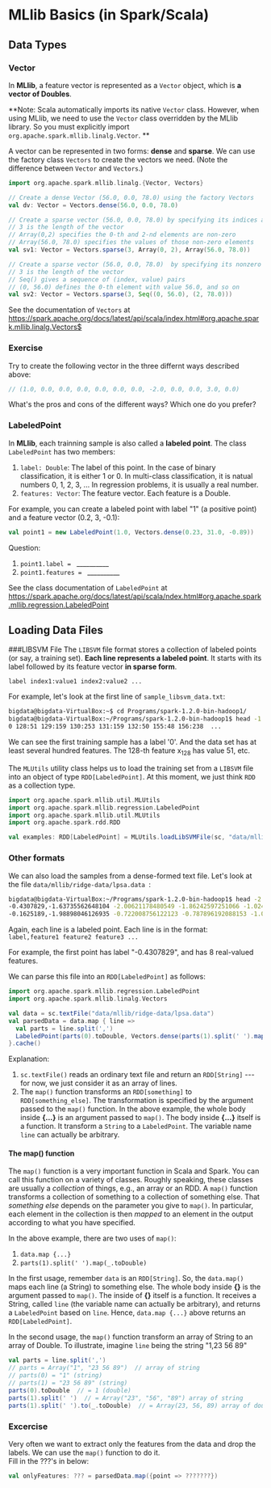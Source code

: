 # MLlib Basics (in Spark/Scala)

## Data Types

### Vector

In **MLlib**, a feature vector is represented as a `Vector` object, which is **a vector of Doubles**.

**Note: Scala automatically imports its native `Vector` class. However, when using MLlib, we need to use the `Vector` class overridden by the MLlib library. So you must explicitly import `org.apache.spark.mllib.linalg.Vector`. **

A vector can be represented in two forms: **dense** and **sparse**. We can use the factory class `Vectors` to create the vectors we need. (Note the difference between `Vector` and `Vectors`.)

```scala
import org.apache.spark.mllib.linalg.{Vector, Vectors}

// Create a dense Vector (56.0, 0.0, 78.0) using the factory Vectors
val dv: Vector = Vectors.dense(56.0, 0.0, 78.0)

// Create a sparse vector (56.0, 0.0, 78.0) by specifying its indices and values corresponding to nonzero entries.
// 3 is the length of the vector
// Array(0,2) specifies the 0-th and 2-nd elements are non-zero
// Array(56.0, 78.0) specifies the values of those non-zero elements
val sv1: Vector = Vectors.sparse(3, Array(0, 2), Array(56.0, 78.0))

// Create a sparse vector (56.0, 0.0, 78.0)  by specifying its nonzero entries.
// 3 is the length of the vector
// Seq() gives a sequence of (index, value) pairs
// (0, 56.0) defines the 0-th element with value 56.0, and so on
val sv2: Vector = Vectors.sparse(3, Seq((0, 56.0), (2, 78.0)))
```

See the documentation of `Vectors` at https://spark.apache.org/docs/latest/api/scala/index.html#org.apache.spark.mllib.linalg.Vectors$

### Exercise
Try to create the following vector in the three differnt ways described above:
```scala
// (1.0, 0.0, 0.0, 0.0, 0.0, 0.0, 0.0, -2.0, 0.0, 0.0, 3.0, 0.0)
```
What's the pros and cons of the different ways? Which one do you prefer?

### LabeledPoint
In **MLlib**, each trainning sample is also called a **labeled point**. The class `LabeledPoint` has two members:
1. `label: Double`: The label of this point. In the case of binary classification, it is either 1 or 0. In multi-class classification, it is natual numbers 0, 1, 2, 3, ... In regression problems, it is usually a real number.
2. `features: Vector`: The feature vector. Each feature is a Double.

For example, you can create a labeled point with label "1" (a positive point) and a feature vector (0.2, 3, -0.1):  
```scala
val point1 = new LabeledPoint(1.0, Vectors.dense(0.23, 31.0, -0.89))
```
Question:  
1. `point1.label = ` \_\_\_\_\_\_\_\_\_\_
2. `point1.features = ` \_\_\_\_\_\_\_\_\_\_

See the class documentation of `LabeledPoint` at https://spark.apache.org/docs/latest/api/scala/ndex.html#org.apache.spark.mllib.regression.LabeledPoint

## Loading Data Files

###LIBSVM File
The `LIBSVM` file format stores a collection of labeled points (or say, a training set). **Each line represents a labeled point**. It starts with its label followed by its feature vector **in sparse form**.

`label index1:value1 index2:value2 ...`

For example, let's look at the first line of `sample_libsvm_data.txt`:

```bash
bigdata@bigdata-VirtualBox:~$ cd Programs/spark-1.2.0-bin-hadoop1/
bigdata@bigdata-VirtualBox:~/Programs/spark-1.2.0-bin-hadoop1$ head -1 data/mllib/sample_libsvm_data.txt 
0 128:51 129:159 130:253 131:159 132:50 155:48 156:238  ...
```

We can see the first training sample has a label '0'. And the data set has at least several hundred features. The 128-th feature x<sub>128</sub> has value 51, etc.

The `MLUtils` utility class helps us to load the training set from a `LIBSVM` file into an object of type `RDD[LabeledPoint]`. At this moment, we just think `RDD` as a collection type.

```scala
import org.apache.spark.mllib.util.MLUtils
import org.apache.spark.mllib.regression.LabeledPoint
import org.apache.spark.mllib.util.MLUtils
import org.apache.spark.rdd.RDD

val examples: RDD[LabeledPoint] = MLUtils.loadLibSVMFile(sc, "data/mllib/sample_libsvm_data.txt")
```

### Other formats
We can also load the samples from a dense-formed text file. Let's look at the file `data/mllib/ridge-data/lpsa.data `:  
```bash
bigdata@bigdata-VirtualBox:~/Programs/spark-1.2.0-bin-hadoop1$ head -2 data/mllib/ridge-data/lpsa.data 
-0.4307829,-1.63735562648104 -2.00621178480549 -1.86242597251066 -1.02470580167082 -0.522940888712441 -0.863171185425945 -1.04215728919298 -0.864466507337306
-0.1625189,-1.98898046126935 -0.722008756122123 -0.787896192088153 -1.02470580167082 -0.522940888712441 -0.863171185425945 -1.04215728919298 -0.864466507337306
```
Again, each line is a labeled point. Each line is in the format:  
``label,feature1 feature2 feature3 ...``

For example, the first point has label "-0.4307829", and has 8 real-valued features.

We can parse this file into an `RDD[LabeledPoint]`  as follows:
```scala
import org.apache.spark.mllib.regression.LabeledPoint
import org.apache.spark.mllib.linalg.Vectors

val data = sc.textFile("data/mllib/ridge-data/lpsa.data")
val parsedData = data.map { line =>
  val parts = line.split(',')
  LabeledPoint(parts(0).toDouble, Vectors.dense(parts(1).split(' ').map(_.toDouble)))
}.cache()
```
Explanation:  
1. `sc.textFile()` reads an ordinary text file and return an `RDD[String]` --- for now, we just consider it as an array of lines.
2. The `map()` function transforms an `RDD[something]` to `RDD[something_else]`. The transformation is specified by the argument passed to the `map()` function. In the above example, the whole body inside **{...}** is an argument passed to `map()`. The body inside **{...}** itself is a function. It transform a `String` to a `LabeledPoint`. The variable name `line` can actually be arbitrary.

#### The **map()** function
The `map()` function is a very important function in Scala and Spark.
You can call this function on a variety of classes.
Roughly speaking, these classes are usually a *collection* of things,
e.g., an array or an RDD.
A `map()` function transforms a collection of something to a collection of something else. 
That *something else* depends on the parameter you give to `map()`.
In particular, each element in the collection is then *mapped* to an element in the output according to what you have specified.

In the above example, there are two uses of `map()`:
1. `data.map {...}`
2. `parts(1).split(' ').map(_.toDouble)`

In the first usage, remember `data` is an `RDD[String]`. So, the `data.map()` maps each line (a String) to something else.
The whole body inside **{}** is the argument passed to `map()`.
The inside of **{}** itself is a function.
It receives a String, called `line` (the variable name can actually be arbitrary),
and returns a `LabeledPoint` based on `line`.
Hence, `data.map {...}` above returns an `RDD[LabeledPoint]`.

In the second usage, the `map()` function transform an array of String to an array of Double.
To illustrate, imagine `line` being the string "1,23 56 89"
```scala
val parts = line.split(',')
// parts = Array("1", "23 56 89")  // array of string
// parts(0) = "1" (string)
// parts(1) = "23 56 89" (string)
parts(0).toDouble  // = 1 (double)
parts(1).split(' ')  // = Array("23", "56", "89") array of string
parts(1).split(' ').to(_.toDouble)  // = Array(23, 56, 89) array of double
```

### Excercise
Very often we want to extract only the features from the data and drop the labels. We can use the `map()` function to do it.  
Fill in the ???'s in below:  
```scala
val onlyFeatures: ??? = parsedData.map({point => ???????})
```
